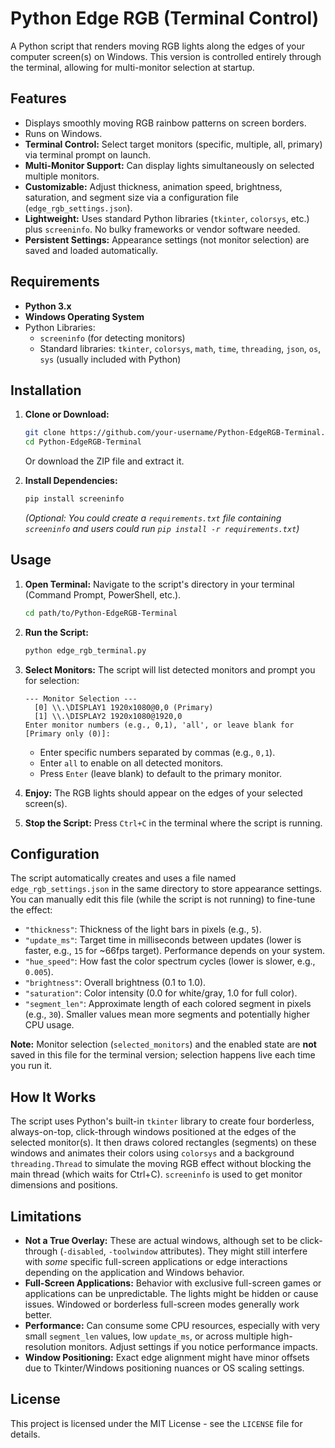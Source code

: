 # Python Edge RGB (Terminal Control)

A Python script that renders moving RGB lights along the edges of your computer screen(s) on Windows. This version is controlled entirely through the terminal, allowing for multi-monitor selection at startup.

## Features

*   Displays smoothly moving RGB rainbow patterns on screen borders.
*   Runs on Windows.
*   **Terminal Control:** Select target monitors (specific, multiple, all, primary) via terminal prompt on launch.
*   **Multi-Monitor Support:** Can display lights simultaneously on selected multiple monitors.
*   **Customizable:** Adjust thickness, animation speed, brightness, saturation, and segment size via a configuration file (`edge_rgb_settings.json`).
*   **Lightweight:** Uses standard Python libraries (`tkinter`, `colorsys`, etc.) plus `screeninfo`. No bulky frameworks or vendor software needed.
*   **Persistent Settings:** Appearance settings (not monitor selection) are saved and loaded automatically.

## Requirements

*   **Python 3.x**
*   **Windows Operating System**
*   Python Libraries:
    *   `screeninfo` (for detecting monitors)
    *   Standard libraries: `tkinter`, `colorsys`, `math`, `time`, `threading`, `json`, `os`, `sys` (usually included with Python)

## Installation

1.  **Clone or Download:**
    ```bash
    git clone https://github.com/your-username/Python-EdgeRGB-Terminal.git
    cd Python-EdgeRGB-Terminal
    ```
    Or download the ZIP file and extract it.

2.  **Install Dependencies:**
    ```bash
    pip install screeninfo
    ```
    *(Optional: You could create a `requirements.txt` file containing `screeninfo` and users could run `pip install -r requirements.txt`)*

## Usage

1.  **Open Terminal:** Navigate to the script's directory in your terminal (Command Prompt, PowerShell, etc.).
    ```bash
    cd path/to/Python-EdgeRGB-Terminal
    ```

2.  **Run the Script:**
    ```bash
    python edge_rgb_terminal.py
    ```

3.  **Select Monitors:** The script will list detected monitors and prompt you for selection:
    ```
    --- Monitor Selection ---
      [0] \\.\DISPLAY1 1920x1080@0,0 (Primary)
      [1] \\.\DISPLAY2 1920x1080@1920,0
    Enter monitor numbers (e.g., 0,1), 'all', or leave blank for [Primary only (0)]:
    ```
    *   Enter specific numbers separated by commas (e.g., `0,1`).
    *   Enter `all` to enable on all detected monitors.
    *   Press `Enter` (leave blank) to default to the primary monitor.

4.  **Enjoy:** The RGB lights should appear on the edges of your selected screen(s).

5.  **Stop the Script:** Press `Ctrl+C` in the terminal where the script is running.

## Configuration

The script automatically creates and uses a file named `edge_rgb_settings.json` in the same directory to store appearance settings. You can manually edit this file (while the script is not running) to fine-tune the effect:

*   `"thickness"`: Thickness of the light bars in pixels (e.g., `5`).
*   `"update_ms"`: Target time in milliseconds between updates (lower is faster, e.g., `15` for ~66fps target). Performance depends on your system.
*   `"hue_speed"`: How fast the color spectrum cycles (lower is slower, e.g., `0.005`).
*   `"brightness"`: Overall brightness (0.1 to 1.0).
*   `"saturation"`: Color intensity (0.0 for white/gray, 1.0 for full color).
*   `"segment_len"`: Approximate length of each colored segment in pixels (e.g., `30`). Smaller values mean more segments and potentially higher CPU usage.

**Note:** Monitor selection (`selected_monitors`) and the enabled state are **not** saved in this file for the terminal version; selection happens live each time you run it.

## How It Works

The script uses Python's built-in `tkinter` library to create four borderless, always-on-top, click-through windows positioned at the edges of the selected monitor(s). It then draws colored rectangles (segments) on these windows and animates their colors using `colorsys` and a background `threading.Thread` to simulate the moving RGB effect without blocking the main thread (which waits for Ctrl+C). `screeninfo` is used to get monitor dimensions and positions.

## Limitations

*   **Not a True Overlay:** These are actual windows, although set to be click-through (`-disabled`, `-toolwindow` attributes). They might still interfere with *some* specific full-screen applications or edge interactions depending on the application and Windows behavior.
*   **Full-Screen Applications:** Behavior with exclusive full-screen games or applications can be unpredictable. The lights might be hidden or cause issues. Windowed or borderless full-screen modes generally work better.
*   **Performance:** Can consume some CPU resources, especially with very small `segment_len` values, low `update_ms`, or across multiple high-resolution monitors. Adjust settings if you notice performance impacts.
*   **Window Positioning:** Exact edge alignment might have minor offsets due to Tkinter/Windows positioning nuances or OS scaling settings.

## License

This project is licensed under the MIT License - see the `LICENSE` file for details.
